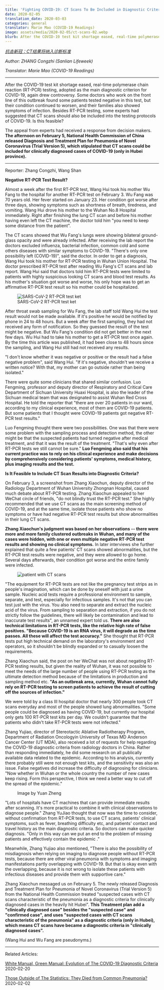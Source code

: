 ```yaml
---
title: 'Fighting COVID-19: CT Scans To Be Included in Diagnostic Criteria'
date: 2020-02-05
translation_date: 2020-03-03
categories: general
translator: Marie Mao (COVID-19 Readings)
image: assets/media/2020-02-05/ct-scans-02.webp
blurb: After the COVID-19 test kit shortage eased, real-time polymerase chain reaction (RT-PCR) testing, adopted as the main diagnostic criterion for COVID-19, again drew controversy.
---
```


*[抗击新冠：CT结果将纳入诊断标准](https://mp.weixin.qq.com/s/nmt0q-JPdKX8HHiU4Liw5A)*

*Author: ZHANG Congzhi (Sanlian Lifeweek)*

*Translator: Marie Mao (COVID-19 Readings)*

---

After the COVID-19 test kit shortage eased, real-time polymerase chain reaction (RT-PCR) testing, adopted as the main diagnostic criterion for COVID-19, again drew controversy. Some doctors who work on the front line of this outbreak found some patients tested negative in this test, but their condition continued to worsen, and their families also showed symptoms of infection. Besides RT-PCR testing, some experts had suggested that CT scans should also be included into the testing protocols of COVID-19. Is this feasible?

The appeal from experts had received a response from decision makers. **The afternoon on February 5, National Health Commission of China released Diagnosis and Treatment Plan for Pneumonia of Novel Coronavirus (Trial Version 5), which stipulated that CT scans could be included for clinically diagnosed cases of COVID-19 (only in Hubei province).**

---

Reporter: Zhang Congzhi, Wang Shan

**Negative RT-PCR Test Result?**

Almost a week after the first RT-PCR test, Wang Hui took his mother Wu Fang to the hospital for another RT-PCR test on February 3. Wu Fang was 70 years old. Her fever started on January 23. Her condition got worse after three days, showing symptoms such as shortness of breath, tiredness, and vomiting. Wang Hui drove his mother to the Wuhan No.8 Hospital immediately. Right after finishing the lung CT scan and before his mother having even left the CT machine, the doctor told him "you need to keep some distance from the patient".

The CT scans showed that Wu Fang's lungs were showing bilateral ground-glass opacity and were already infected. After receiving the lab report the doctors excluded influenza, bacterial infection, common cold and some others diseases with similar symptoms to COVID-19. "There's only one possibility left (COVID-19)", said the doctor. In order to get a diagnosis, Wang Hui took his mother for RT-PCR testing in Wuhan Union Hospital. The doctor prescribed RT-PCR test after reading Wu Fang's CT scans and lab report. Wang Hui said that doctors told him RT-PCR tests were limited to patients with highly suspicious looking CT scans and blood test results. As his mother's situation got worse and worse, his only hope was to get an affirmative RT-PCR test result so his mother could be hospitalized.

<figure>
 <img src="/assets/media/2020-02-05/ct-scans-01.webp" alt="SARS-CoV-2 RT-PCR test ket"/>
 <figcaption>SARS-CoV-2 RT-PCR test ket</figcaption>
</figure>

After throat swab sampling for Wu Fang, the lab staff told Wang Hui the test result would not be made available. If it's positive he would be notified by phone in 24 to 48 hours. But a week after the first sampling, they had not received any form of notification. So they guessed the result of the test might be negative. But Wu Fang's condition did not get better in the next few days. Wu Hui had to take his mother to get a RT-PCR test once again. By the time this article was published, it had been close to 48 hours since the sampling, and Wang Hui still had not received any results.

"I don't know whether it was negative or positive or the result had a false negative problem", said Wang Hui. "If it's negative, shouldn't we receive a written notice? With that, my mother can go outside rather than being isolated."

There were quite some clinicians that shared similar confusion. Luo Fengming, professor and deputy director of Respiratory and Critical Care Department of Sichuan University Huaxi Hospital, is also the leader of the Sichuan medical team that was designated to assist Wuhan Red Cross Hospital. He told the reporter that "there are over 20 patients in our ward, according to my clinical experience, most of them are COVID-19 patients. But some patients that I thought were COVID-19 patients got negative RT-PCR test results."

Luo Fengming thought there were two possibilities. One was that there were some problem with the sampling process and detection method, the other might be that the suspected patients had turned negative after medical treatment, and that it was the result of the treatment. "That's why even after RT-PCR tests we still cannot be sure." **Luo Fengming also said that his current practice was to rely on his clinical experience and make decisions by comprehensively considering patients' symptoms, medical history, plus imaging results and the test.**

**Is It Feasible to Include CT Scan Results into Diagnostic Criteria?** 

On February 3, a screenshot from Zhang Xiaochun, deputy director of the Radiology Department of Wuhan University Zhongnan Hospital, caused much debate about RT-PCR testing. Zhang Xiaochun appealed to her WeChat circle of friends, "do not blindly trust the RT-PCR test." She highly recommended that we use CT scans as the main screening method of COVID-19, and at the same time, isolate those patients who show no symptoms or have had negative RT-PCR test results but show abnormalities in their lung CT scans. 

**Zhang Xiaochun's judgment was based on her observations -- there were more and more family clustered outbreaks in Wuhan, and many of the cases were hidden, with one or even multiple negative RT-PCR test results and showing no clinical symptoms.** In later interviews she further explained that quite a few patients' CT scans showed abnormalities, but the RT-PCR test results were negative, and they were allowed to go home. Several days afterwards, their condition got worse and the entire family were infected.

<figure>
 <img src="/assets/media/2020-02-05/ct-scans-02.webp" alt="patient with CT scans"/>
</figure>


"The equipment for RT-PCR tests are not like the pregnancy test strips as in people's imagination, which can be done by oneself with just a urine sample. Nucleic acid tests require a professional environment to sample, separate, and test, especially for infectious samples. It's not that you can test just with the virus. You also need to separate and extract the nucleic acid of the virus. From sampling to separation and extraction, if you do not strictly follow the guidelines, there will likely be contamination and lead to inaccurate test results", an unnamed expert told us. **There are also technical limitations in RT-PCR tests, like the relative high rate of false positives. "Because COVID-19 is an RNA virus, it will degrade as the time passes. All these will affect the test accuracy."** She thought that RT-PCR tests put high technical demand on the laboratory's environment and operators, so it shouldn't be blindly expanded or to casually loosen the requirements.

Zhang Xiaochun said, the post on her WeChat was not about negating RT-PCR testing results, but given the reality of Wuhan, it was not possible to meet the needs of the large number of people using RT-PCR testing as the ultimate detection method because of the limitations in production and sampling method etc. **"As an outbreak area, currently, Wuhan cannot fully rely on RT-PCR testing to screen patients to achieve the result of cutting off the sources of infection."**

We were told by a class III hospital doctor that nearly 300 people took CT scans everyday and most of the people showed lung abnormalities. "Some people could be diagnosed as having COVID-19, but currently our hospital only gets 100 RT-PCR test kits per day. We couldn't guarantee that the patients who didn't take RT-PCR tests were not infected."

Zhang Yujiao, director of Stereotactic Ablative Radiotherapy Program, Department of Radiation Oncologyin University of Texas MD Anderson Cancer Center (UT MDA), also received a lot of requests for help regarding the COVID-19 diagnostic criteria from radiology doctors in China. Rather than responding immediately, he did some research on all publically available data related to the epidemic. According to his analysis, currently there probably still were not enough test kits, and the sensitivity was also an issue. False negatives did increase the difficulty of diagnosing for clinicians. "Now whether in Wuhan or the whole country the number of new cases keep rising. Form this perspective, I think we need a better way to cut off the spread of the epidemic."

<figure>
 <img src="/assets/media/2020-02-05/ct-scans-03.jpeg" alt=""/>
 <figcaption>Image by Yuan Zheng</figcaption>
</figure>

"Lots of hospitals have CT machines that can provide immediate results after scanning. It's more practical to combine it with clinical observations to diagnose people." Zhang YuJiao thought that now was the time to consider, without confirmation from RT-PCR tests, to use CT scans, patients' clinical symptoms, such as fever, breathing difficulty etc, and patients' contact and travel history as the main diagnostic criteria. So doctors can make quicker diagnosis. "Only in this way can we put an end to the problem of missing patients and effectively contain the epidemic ."

Meanwhile, Zhang Yujiao also mentioned, "There is also the possibility of misdiagnosis when relying on imaging to diagnose people without RT-PCR tests, because there are other viral pneumonia with symptoms and imaging manifestations partly overlapping with COVID-19. But that is okay even with the overlapping, because it is not wrong to isolate these patients with infectious diseases and provide them with supportive care."

Zhang Xiaochun messaged us on February 5. The newly released Diagnosis and Treatment Plan for Pneumonia of Novel Coronavirus (Trial Version 5) from the National Health Commission treated "suspected cases with CT scans characteristic of the pneumonia as a diagnostic criteria for clinically diagnosed cases in the heavily hit Hubei". **This Treatment plan add a "clinically diagnosed case" besides the "suspected case" and "confirmed case", and uses "suspected cases with CT scans characteristic of the pneumonia" as a diagnostic criteria (only in Hubei), which means CT scans have became a diagnostic criteria in "clinically diagnosed cases".**

(Wang Hui and Wu Fang are pseudonyms.)

---

Related Articles:

[White Manual, Green Manual: Evolution of The COVID-19 Diagnostic Criteria](/articles/2020/02/20/White-Manual-Green-Manual) 2020-02-20

[Those Outside of The Statistics: They Died from Common Pneumonia?](/articles/2020/02/02/Those-Outside-Of-The-Statistics) 2020-02-02
